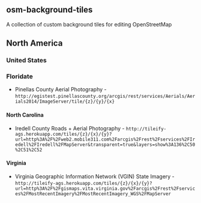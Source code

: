 ## osm-background-tiles

A collection of custom background tiles for editing OpenStreetMap

## North America

### United States

### Floridate

* Pinellas County Aerial Photography - `http://egistest.pinellascounty.org/arcgis/rest/services/Aerials/Aerials2014/ImageServer/tile/{z}/{y}/{x}`

#### North Carolina

* Iredell County Roads + Aerial Photography - `http://tileify-ags.herokuapp.com/tiles/{z}/{x}/{y}?url=http%3A%2F%2Fweb2.mobile311.com%2Farcgis%2Frest%2Fservices%2FIredell%2FIredell%2FMapServer&transparent=true&layers=show%3A136%2C50%2C51%2C52`

#### Virginia
* Virginia Geographic Information Network (VGIN) State Imagery - `http://tileify-ags.herokuapp.com/tiles/{z}/{x}/{y}?url=http%3A%2F%2Fgismaps.vita.virginia.gov%2Farcgis%2Frest%2Fservices%2FMostRecentImagery%2FMostRecentImagery_WGS%2FMapServer`
